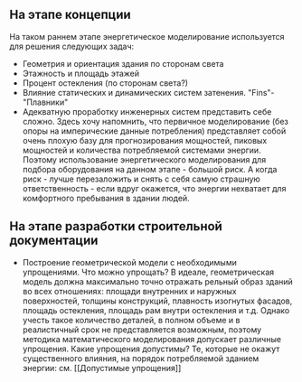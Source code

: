 ## На этапе концепции

На таком раннем этапе энергетическое моделирование используется для решения следующих задач: 
- Геометрия и ориентация здания по сторонам света
- Этажность и площадь этажей
- Процент остекления (по сторонам света?) 
- Влияние статических и динамических систем затенения. "Fins"- "Плавники"
- Адекватную проработку инженерных систем представить себе сложно. Здесь хочу напомнить, что первичное моделирование (без опоры на имперические данные потребления) представляет собой очень плохую базу для прогнозирования мощностей, пиковых мощностей и количества потребляемой системами энергии. Поэтому использование энергетического моделирования для подбора оборудования на данном этапе - большой риск. А когда риск - лучше перезаложить и снять с себя самую страшную ответственность - если вдруг окажется, что энергии нехватает для комфортного пребывания в здании людей.  


## На этапе разработки строительной документации

- Построение геометрической модели с необходимыми упрощениями. Что можно упрощать? В идеале, геометрическая модель должна максимально точно отражать рельный образ зданий во всех отношениях: площади внутренних и наружных поверхностей, толщины конструкций, плавность изогнутых фасадов, площадь остекления, площадь рам внутри остекления и т.д. Однако учесть такое количество деталей, в полном объеме и в реалистичный срок не представляется возможным, поэтому методика математического моделирования допускает различные упрощения. Какие упрощения допустимы? Те, которые не окажут существенного влияния, на порядок потребляемой зданием энергии:
		см. [[Допустимые упрощения]]
 

 
 







